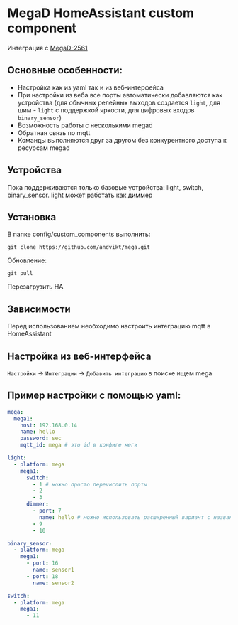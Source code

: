 # MegaD HomeAssistant custom component

Интеграция с [MegaD-2561](https://www.ab-log.ru/smart-house/ethernet/megad-2561)

## Основные особенности:
- Настройка как из yaml так и из веб-интерфейса
- При настройки из веба все порты автоматически добавляются как устройства (для обычных релейных выходов создается 
  `light`, для шим - `light` с поддержкой яркости, для цифровых входов `binary_sensor`)
- Возможность работы с несколькими megad
- Обратная связь по mqtt
- Команды выполняются друг за другом без конкурентного доступа к ресурсам megad
## Устройства
Пока поддерживаются только базовые устройства: light, switch, binary_sensor. light может работать как диммер
## Установка
В папке config/custom_components выполнить:
  ```shell
  git clone https://github.com/andvikt/mega.git
  ```
  Обновление:
  ```shell
  git pull
  ```
Перезагрузить HA
## Зависимости
Перед использованием необходимо настроить интеграцию mqtt в HomeAssistant

## Настройка из веб-интерфейса
`Настройки` -> `Интеграции` -> `Добавить интеграцию` в поиске ищем mega

## Пример настройки с помощью yaml:
```yaml
mega: 
  mega1:
    host: 192.168.0.14
    name: hello
    password: sec
    mqtt_id: mega # это id в конфиге меги

light:
  - platform: mega
    mega1:
      switch:
        - 1 # можно просто перечислить порты
        - 2
        - 3
      dimmer:
        - port: 7
          name: hello # можно использовать расширенный вариант с названиями
        - 9
        - 10

binary_sensor:
  - platform: mega
    mega1:
      - port: 16
        name: sensor1
      - port: 18
        name: sensor2

switch:
  - platform: mega
    mega1:
      - 11

```

